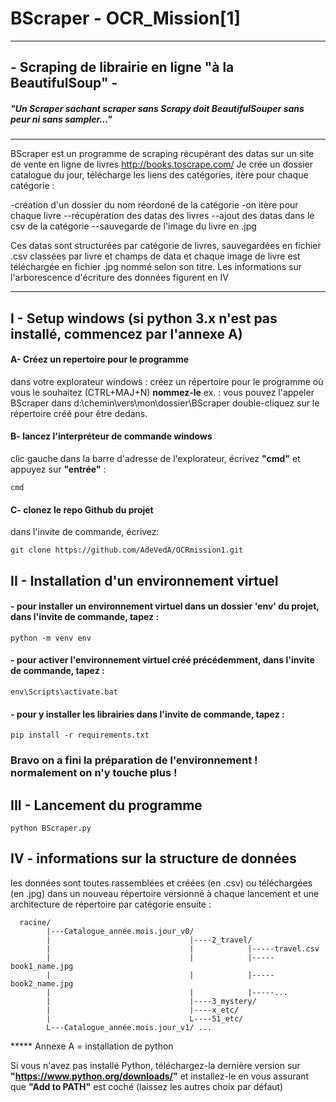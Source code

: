 # BScraper - OCR_Mission[1]
------------------------------------------
## - Scraping de librairie en ligne "à la BeautifulSoup" -

##### "Un Scraper sachant scraper sans Scrapy doit BeautifulSouper sans peur ni sans sampler..."
------------------------------------------
BScraper est un programme de scraping récupérant des datas sur un site de vente en ligne de livres http://books.toscrape.com/ 
Je crée un dossier catalogue du jour,
télécharge les liens des catégories,
itère pour chaque catégorie :

-création d'un dossier du nom réordoné de la catégorie 
-on itère pour chaque livre
--récupèration des datas des livres
--ajout des datas dans le csv de la catégorie 
--sauvegarde de l'image du livre en .jpg

Ces datas sont structurées par catégorie de livres, sauvegardées en fichier .csv classées par livre et champs de data
et chaque image de livre est téléchargée en fichier .jpg nommé selon son titre.
Les informations sur l'arborescence d'écriture des données figurent en IV

------------------------------------------

## I - Setup  windows (si python 3.x n'est pas installé, commencez par l'annexe A)

  #### A- Créez un repertoire pour le programme
dans votre explorateur windows :
créez un répertoire pour le programme où vous le souhaitez (CTRL+MAJ+N) **nommez-le**
ex. : vous pouvez l'appeler BScraper dans d:\chemin\vers\mon\dossier\BScraper
double-cliquez sur le répertoire créé pour être dedans.

  #### B- lancez l'interpréteur de commande windows
clic gauche dans la barre d'adresse de l'explorateur, écrivez **"cmd"** et appuyez sur **"entrée"** :

	cmd
	
  #### C- clonez le repo Github du projet
dans l'invite de commande, écrivez:

	git clone https://github.com/AdeVedA/OCRmission1.git
 
## II - Installation d'un environnement virtuel

  #### - pour installer un environnement virtuel dans un dossier 'env' du projet, dans l'invite de commande, tapez :
	
	python -m venv env
 
  #### - pour activer l'environnement virtuel créé précédemment, dans l'invite de commande, tapez :
	
	env\Scripts\activate.bat
 
  #### - pour y installer les librairies dans l'invite de commande, tapez :
	
	pip install -r requirements.txt

  ### Bravo on a fini la préparation de l'environnement ! normalement on n'y touche plus !
	
## III - Lancement du programme

	python BScraper.py

## IV - informations sur la structure de données

   les données sont toutes rassemblées et créées (en .csv) ou téléchargées (en .jpg) 
dans un nouveau répertoire versionné à chaque lancement et une architecture de répertoire par catégorie ensuite :

      racine/
      	    |---Catalogue_année.mois.jour_v0/
      	    |                               |----2_travel/
      	    |                               |            |-----travel.csv
      	    |                               |            |-----book1_name.jpg
      	    |                               |            |-----book2_name.jpg
      	    |                               |            |-----...
      	    |                               |----3_mystery/
      	    |                               |----x_etc/
      	    |                               L----51_etc/
      	    L---Catalogue_année.mois.jour_v1/ ...


***** Annexe A = installation de python

Si vous n'avez pas installé Python, téléchargez-la dernière version sur **"https://www.python.org/downloads/"** et installez-le en vous assurant que **"Add to PATH"** est coché (laissez les autres choix par défaut)
	
